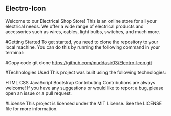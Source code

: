 ## Electro-Icon
Welcome to our Electrical Shop Store! This is an online store for all your electrical needs. We offer a wide range of electrical products and accessories such as wires, cables, light bulbs, switches, and much more.

#Getting Started
To get started, you need to clone the repository to your local machine. You can do this by running the following command in your terminal:


#Copy code
git clone https://github.com/muddasir03/Electro-Icon.git


#Technologies Used
This project was built using the following technologies:

HTML
CSS
JavaScript
Bootstrap
Contributing
Contributions are always welcome! If you have any suggestions or would like to report a bug, please open an issue or a pull request.

#License
This project is licensed under the MIT License. See the LICENSE file for more information.
